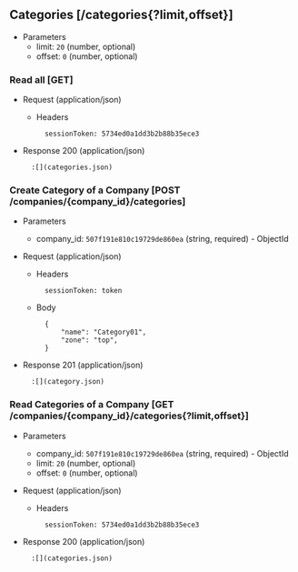 ## Categories [/categories{?limit,offset}]

+ Parameters
    + limit: `20` (number, optional)
    + offset: `0` (number, optional)

### Read all [GET]

+ Request (application/json)

    + Headers

            sessionToken: 5734ed0a1dd3b2b88b35ece3

+ Response 200 (application/json)

        :[](categories.json)

### Create Category of a Company [POST /companies/{company_id}/categories]

+ Parameters
    + company_id: `507f191e810c19729de860ea` (string, required) - ObjectId

+ Request (application/json)

    + Headers

            sessionToken: token

    + Body

            {
                "name": "Category01",
                "zone": "top",
            }

+ Response 201 (application/json)

        :[](category.json)

### Read Categories of a Company [GET /companies/{company_id}/categories{?limit,offset}]

+ Parameters
    + company_id: `507f191e810c19729de860ea` (string, required) - ObjectId
    + limit: `20` (number, optional)
    + offset: `0` (number, optional)

+ Request (application/json)

    + Headers

            sessionToken: 5734ed0a1dd3b2b88b35ece3

+ Response 200 (application/json)

        :[](categories.json)
